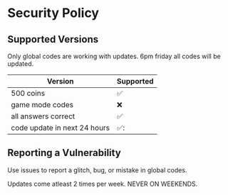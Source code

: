 # Security Policy

## Supported Versions

Only global codes are working with updates.
6pm friday all codes will be updated.

| Version | Supported          |
| ------- | ------------------ |
| 500 coins  | :white_check_mark: |
| game mode codes  | :x:                |
| all answers correct  | :white_check_mark: |
| code update in next 24 hours  | ✅:                |

## Reporting a Vulnerability

Use issues to report a glitch, bug, or mistake in global codes.

Updates come atleast 2 times per week. NEVER ON WEEKENDS.
